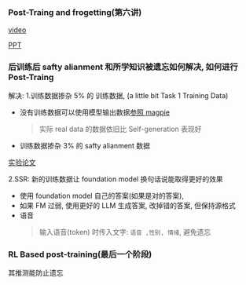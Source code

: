 ### Post-Traing and frogetting(第六讲)
[video](https://www.youtube.com/watch?v=Z6b5-77EfGk&t=575s)  

[PPT ](https://docs.google.com/presentation/d/129jFUXCPekD2Qoaq6H0Ntasm0GUiK8_X/edit#slide=id.p5)
### 后训练后 safty alianment 和所学知识被遗忘如何解决, 如何进行Post-Traing

解决: 
1.训练数据掺杂 5% 的 训练数据, (a little bit Task 1 Training Data)

- 没有训练数据可以使用模型输出数据[参照 magpie](https://arxiv.org/abs/2406.08464)
	> 实际 real data 的数据依旧比  Self-generation 表现好

- 训练数据掺杂 3% 的 safty alianment 数据

[实验论文](https://arxiv.org/abs/1909.03329)

2.SSR: 新的训练数据让 foundation model 换句话说能取得更好的效果
- 使用 foundation model 自己的答案(如果是对的答案), 
- 如果 FM 过弱, 使用更好的 LLM 生成答案, 改掉错的答案, 但保持源格式
- 语音
  >  输入语音(token) 时传入文字: `语音 ,性别, 情绪`, 避免遗忘

### RL Based post-training(最后一个阶段)
其推测能防止遗忘

